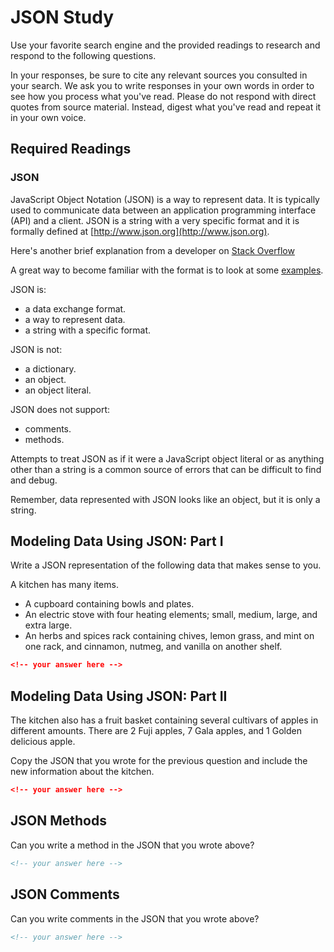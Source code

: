 # JSON Study

Use your favorite search engine and the provided readings to research and
respond to the following questions.

In your responses, be sure to cite any relevant sources you consulted in your
search. We ask you to write responses in your own words in order to see how you
process what you've read. Please do not respond with direct quotes from source
material. Instead, digest what you've read and repeat it in your own voice.

## Required Readings

### JSON

JavaScript Object Notation (JSON) is a way to represent data. It is typically
used to communicate data between an application programming interface (API) and
a client. JSON is a string with a very specific format and it is formally
defined at [http://www.json.org](http://www.json.org).

Here's another brief explanation from a developer on [Stack Overflow](https://stackoverflow.com/questions/383692/what-is-json-and-why-would-i-use-it#answer-383699)

A great way to become familiar with the format is to look at some
[examples](http://www.json.org/example.html).

JSON is:

- a data exchange format.
- a way to represent data.
- a string with a specific format.

JSON is not:

- a dictionary.
- an object.
- an object literal.

JSON does not support:

- comments.
- methods.

Attempts to treat JSON as if it were a JavaScript object literal or as anything
other than a string is a common source of errors that can be difficult to find
and debug.

Remember, data represented with JSON looks like an object, but it is only a
string.

## Modeling Data Using JSON: Part I

Write a JSON representation of the following data that makes sense to you.

A kitchen has many items.
- A cupboard containing bowls and plates.
- An electric stove with four heating elements; small, medium, large, and
  extra large.
- An herbs and spices rack containing chives, lemon grass, and mint on one
  rack, and cinnamon, nutmeg, and vanilla on another shelf.

```json
<!-- your answer here -->
```

## Modeling Data Using JSON: Part II

The kitchen also has a fruit basket containing several cultivars of apples in
different amounts. There are 2 Fuji apples, 7 Gala apples, and 1 Golden
delicious apple.

Copy the JSON that you wrote for the previous question and include the new information about the kitchen.

```json
<!-- your answer here -->
```

## JSON Methods

Can you write a method in the JSON that you wrote above?

```md
<!-- your answer here -->
```

## JSON Comments

Can you write comments in the JSON that you wrote above?

```md
<!-- your answer here -->
```
